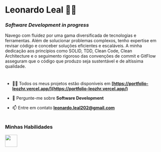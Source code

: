 # Leonardo Leal 👨‍💻

### *Software Development in progress*

<p>Navego com fluidez por uma gama diversificada de tecnologias e ferramentas. Além de solucionar problemas complexos, tenho expertise em revisar código e conceber soluções eficientes e escaláveis. A minha dedicação aos princípios como SOLID, TDD, Clean Code, Clean Architecture e o seguimento rigoroso das convenções de commit e GitFlow asseguram que o código que produzo seja sustentável e de altíssima qualidade.</p>

#

- 👨‍💻 Todos os meus projetos estão disponíveis em **[https://portfolio-leozhr.vercel.app/](https://portfolio-leozhr.vercel.app/)**

- 💬 Pergunte-me sobre **Software Development**

- 📫 Entre em contato **leonardo.leal202@gmail.com**

#

### Minhas Habilidades

<p align="left">
  <a href="https://skillicons.dev">
    <img src="https://skillicons.dev/icons?i=html,css,sass,next,react,angular,javascript,typescript,git,tailwind,nodejs,nest,prisma,supabase,jest,python,dotnet,cs,azure,vercel,netlify,visualstudio,vscode,figma" style="width: 40px; height: 40px;" />
  </a>
</p>

